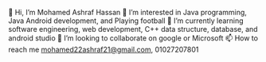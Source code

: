 👋 Hi, I’m Mohamed Ashraf Hassan
👀 I’m interested in Java programming, Java Android development, and Playing football
🌱 I’m currently learning software engineering, web development, C++ data structure, database, and android studio
💞️ I’m looking to collaborate on google or Microsoft
📫 How to reach me mohamed22ashraf21@gmail.com, 01027207801
